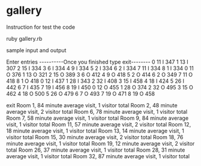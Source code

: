 # gallery

Instruction for test the code

ruby gallery.rb

sample input and output

Enter entries
----------Once you finished type exit--------
0 11 I 347
1 13 I 307
2 15 I 334
3 6 I 334
4 9 I 334
5 2 I 334
6 2 I 334
7 11 I 334
8 1 I 334
0 11 O 376
1 13 O 321
2 15 O 389
3 6 O 412
4 9 O 418
5 2 O 414
6 2 O 349
7 11 O 418
8 1 O 418
0 12 I 437
1 28 I 343
2 32 I 408
3 15 I 458
4 18 I 424
5 26 I 442
6 7 I 435
7 19 I 456
8 19 I 450
0 12 O 455
1 28 O 374
2 32 O 495
3 15 O 462
4 18 O 500
5 26 O 479
6 7 O 493
7 19 O 471
8 19 O 458

exit
Room 1, 84 minute average visit, 1 visitor total
Room 2, 48 minute average visit, 2 visitor total
Room 6, 78 minute average visit, 1 visitor total
Room 7, 58 minute average visit, 1 visitor total
Room 9, 84 minute average visit, 1 visitor total
Room 11, 57 minute average visit, 2 visitor total
Room 12, 18 minute average visit, 1 visitor total
Room 13, 14 minute average visit, 1 visitor total
Room 15, 30 minute average visit, 2 visitor total
Room 18, 76 minute average visit, 1 visitor total
Room 19, 12 minute average visit, 2 visitor total
Room 26, 37 minute average visit, 1 visitor total
Room 28, 31 minute average visit, 1 visitor total
Room 32, 87 minute average visit, 1 visitor total
